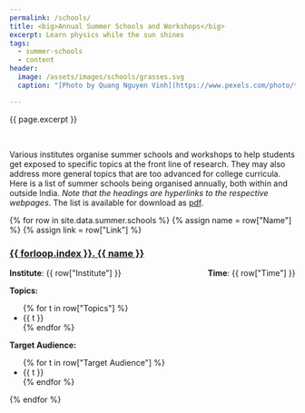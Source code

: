 ```yaml
---
permalink: /schools/
title: <big>Annual Summer Schools and Workshops</big>
excerpt: Learn physics while the sun shines
tags:
  - summer-schools
  - content
header:
  image: /assets/images/schools/grasses.svg
  caption: "[Photo by Quang Nguyen Vinh](https://www.pexels.com/photo/two-fish-nets-in-body-of-water-2163334/)"

---
```


<span class="excerpt">{{ page.excerpt }}</span>

<br>

Various institutes organise summer schools and workshops to help students get exposed to specific topics at the front line of research. They may also address more general topics that are too advanced for college curricula. Here is a list of summer schools being organised annually, both within and outside India. _Note that the headings are hyperlinks to the respective webpages_. The list is available for download as [pdf](/_pages/summer.pdf/).

{% for row in site.data.summer.schools %}
{% assign name = row["Name"] %}
{% assign link = row["Link"] %}

<h3><a href="{{ link }}">{{ forloop.index }}.  {{ name }}</a></h3>

<div style="float:left;"><b>Institute</b>: {{ row["Institute"] }}</div>
<div style="float:right"><b>Time</b>: {{ row["Time"] }}</div>

<br>

<b>Topics:</b>
<ul>
{% for t in row["Topics"] %}
<li>{{ t }}</li>
{% endfor %}
</ul>
<b>Target Audience:</b>
<ul>
{% for t in row["Target Audience"] %}
<li>{{ t }}</li>
{% endfor %}
</ul>

{% endfor %}
